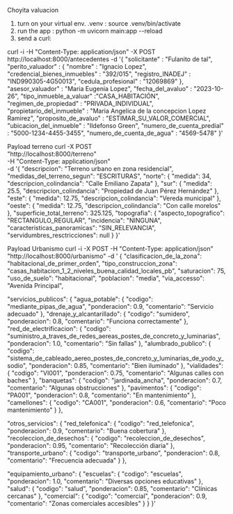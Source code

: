Choyita valuacion


1. turn on your virtual env. .venv :
 source .venv/bin/activate 
2. run the app : 
 python -m uvicorn main:app --reload
3. send a curl:

curl -i -H "Content-Type: application/json" -X POST  http://localhost:8000/antecedentes -d '{
    "solicitante" : "Fulanito de tal",
    "perito_valuador" : { 
      "nombre" : "Ignacio Lopez",
      "credencial_bienes_inmuebles" : "392/015",
      "registro_INADEJ" : "IND990305-4G50013",
      "cedula_profesional" : "12069869"
      },
    "asesor_valuador" : "Maria Eugenia Lopez",
    "fecha_del_avaluo" : "2023-10-26",
    "tipo_inmueble_a_valuar" :"CASA_HABITACIÓN",
    "regimen_de_propiedad" : "PRIVADA_INDIVIDUAL",
    "propietario_del_inmueble" : "Maria Angelica de la concepcion Lopez Ramirez",
    "proposito_de_avaluo" : "ESTIMAR_SU_VALOR_COMERCIAL",
    "ubicacion_del_inmueble" : "Ildefonso Green",
    "numero_de_cuenta_predial" : "5000-1234-4455-3455",
    "numero_de_cuenta_de_agua" : "4569-5478"
    }'

Payload terreno
curl -X POST \
  "http://localhost:8000/terreno" \
  -H "Content-Type: application/json" \
  -d '{
  "descripcion": "Terreno urbano en zona residencial",
  "medidas_del_terreno_segun": "ESCRITURAS",
  "norte": {
    "medida": 34,
    "descripcion_colindancia": "Calle Emiliano Zapata"
  },
  "sur": {
    "medida": 25.5,
    "descripcion_colindancia": "Propiedad de Juan Pérez Hernández"
  },
  "este": {
    "medida": 12.75,
    "descripcion_colindancia": "Vereda municipal"
  },
  "oeste": {
    "medida": 12.75,
    "descripcion_colindancia": "Con calle morelos"
  },
  "superficie_total_terreno": 325.125,
  "topografia": {
    "aspecto_topografico": "RECTANGULO_REGULAR",
    "incidencia": "NINGUNA",
    "caracteristicas_panoramicas": "SIN_RELEVANCIA",
    "servidumbres_resctricciones": null
  }
}'


Payload Urbanismo 
curl -i -X POST -H "Content-Type: application/json"  "http://localhost:8000/urbanismo" -d '
{
  "clasificacion_de_la_zona": "habitacional_de_primer_orden",
  "tipo_construccion_zona": "casas_habitacion_1_2_niveles_buena_calidad_locales_pb",
  "saturacion": 75,
  "uso_de_suelo": "habitacional",
  "poblacion": "media",
  "via_accesso": "Avenida Principal",

  "servicios_publicos": {
    "agua_potable": {
      "codigo": "mediante_pipas_de_agua",
      "ponderacion": 0.9,
      "comentario": "Servicio adecuado"
    },
    "drenaje_y_alcantarillado": {
      "codigo": "sumidero",
      "ponderacion": 0.8,
      "comentario": "Funciona correctamente"
    },
    "red_de_electrificacion": {
      "codigo": "suministro_a_traves_de_redes_aereas_postes_de_concreto_y_luminarias",
      "ponderacion": 1.0,
      "comentario": "Sin fallas"
    },
    "alumbrado_publico": {
      "codigo": "sistema_de_cableado_aereo_postes_de_concreto_y_luminarias_de_yodo_y_sodio",
      "ponderacion": 0.85,
      "comentario": "Bien iluminado"
    },
    "vialidades": {
      "codigo": "VI001",
      "ponderacion": 0.75,
      "comentario": "Algunas calles con baches"
    },
    "banquetas": {
      "codigo": "jardinada_ancha",
      "ponderacion": 0.7,
      "comentario": "Algunas obstrucciones"
    },
    "pavimentos": {
      "codigo": "PA001",
      "ponderacion": 0.8,
      "comentario": "En mantenimiento"
    },
    "camellones": {
      "codigo": "CA001",
      "ponderacion": 0.6,
      "comentario": "Poco mantenimiento"
    }
  },

  "otros_servicios": {
    "red_telefonica": {
      "codigo": "red_telefonica",
      "ponderacion": 0.9,
      "comentario": "Buena cobertura"
    },
    "recoleccion_de_desechos": {
      "codigo": "recoleccion_de_desechos",
      "ponderacion": 0.95,
      "comentario": "Recolección diaria"
    },
    "transporte_urbano": {
      "codigo": "transporte_urbano",
      "ponderacion": 0.8,
      "comentario": "Frecuencia adecuada"
    }
  },

  "equipamiento_urbano": {
    "escuelas": {
      "codigo": "escuelas",
      "ponderacion": 1.0,
      "comentario": "Diversas opciones educativas"
    },
    "salud": {
      "codigo": "salud",
      "ponderacion": 0.85,
      "comentario": "Clínicas cercanas"
    },
    "comercial": {
      "codigo": "comercial",
      "ponderacion": 0.9,
      "comentario": "Zonas comerciales accesibles"
    }
  }
}'

